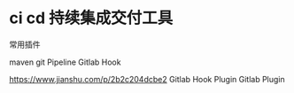<!--
 * @Author: wjn
 * @Date: 2020-08-23 10:01:21
 * @LastEditors: wjn
 * @LastEditTime: 2020-09-07 02:43:43
-->
# ci cd 持续集成交付工具

常用插件

maven 
git 
Pipeline 
Gitlab Hook



https://www.jianshu.com/p/2b2c204dcbe2
Gitlab Hook Plugin
Gitlab Plugin




